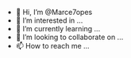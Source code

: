 - 👋 Hi, I’m @Marce7opes
- 👀 I’m interested in ...
- 🌱 I’m currently learning ...
- 💞️ I’m looking to collaborate on ...
- 📫 How to reach me ...

<!---
Marce7opes/Marce7opes is a ✨ special ✨ repository because its `README.md` (this file) appears on your GitHub profile.
You can click the Preview link to take a look at your changes.
--->
